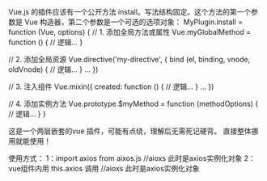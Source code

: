 Vue.js 的插件应该有一个公开方法 install。写法结构固定。这个方法的第一个参数是 Vue 构造器，第二个参数是一个可选的选项对象：
MyPlugin.install = function (Vue, options) {
  // 1. 添加全局方法或属性
  Vue.myGlobalMethod = function () { // 逻辑... 
  }

  // 2. 添加全局资源
  Vue.directive('my-directive', {
    bind (el, binding, vnode, oldVnode) { // 逻辑...
    }
    ...
  })

  // 3. 注入组件
  Vue.mixin({
    created: function () { // 逻辑...
    }
    ...
  })

  // 4. 添加实例方法
  Vue.prototype.$myMethod = function (methodOptions) { // 逻辑...
  }
}



这是一个两层嵌套的vue 插件，可能有点绕，理解后无需死记硬背。
直接整体挪用就能使用！

使用方式：
1：import axios from aixos.js   //aioxs 此时是axios实例化对象
2：vue组件内用 this.axios 调用  //aioxs 此时是axios实例化对象